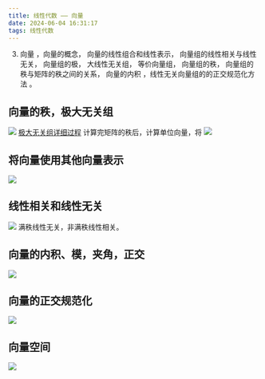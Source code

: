 ```yaml
---
title: 线性代数 —— 向量
date: 2024-06-04 16:31:17
tags: 线性代数
---
```

3. 向量 ，向量的概念， 向量的线性组合和线性表示， 向量组的线性相关与线性无关， 向量组的极， 大线性无关组， 等价向量组， 向量组的秩， 向量组的秩与矩阵的秩之间的关系， 向量的内积 ，线性无关向量组的的正交规范化方法 。

## 向量的秩，极大无关组

![](pic/xxds-xl1.jpg)
[极大无关组详细过程](https://blog.csdn.net/shenliang1985/article/details/114821049)
计算完矩阵的秩后，计算单位向量，将
![](pic/xxds-xl3.png)
## 将向量使用其他向量表示

![](pic/xxds-xl2.jpg)

## 线性相关和线性无关
![](pic/xxds-xl3.jpg)
满秩线性无关，非满秩线性相关。

## 向量的内积、模，夹角，正交
![](pic/xxds-xl4.jpg)

## 向量的正交规范化
![](pic/xxds-xl5.jpg)

## 向量空间
![](pic/xxds-xl6.jpg)